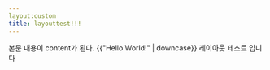 ```yaml
---
layout:custom
title: layouttest!!!
---
```


본문 내용이 content가 된다.
{{"Hello World!" | downcase}}
레이아웃 테스트 입니다
